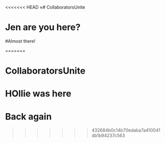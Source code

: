 <<<<<<< HEAD
≈# CollaboratorsUnite
# Jen are you here? 
#Almost there!

=======
# CollaboratorsUnite
# HOllie was here
# Back again
>>>>>>> 432684b0c14b70edaba7a410041db1b94237c563
